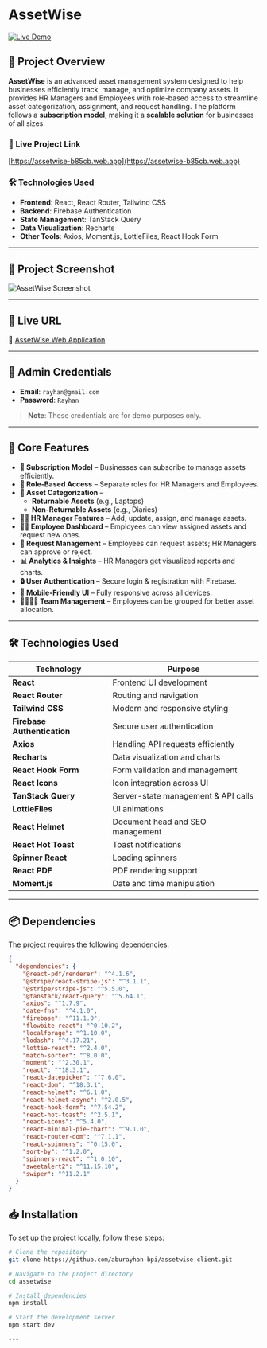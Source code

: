 # **AssetWise**  

[![Live Demo](https://img.shields.io/badge/Live%20Demo-AssetWise-brightgreen)](https://assetwise-b85cb.web.app)  

## 📌 Project Overview  

**AssetWise** is an advanced asset management system designed to help businesses efficiently track, manage, and optimize company assets. It provides HR Managers and Employees with role-based access to streamline asset categorization, assignment, and request handling. The platform follows a **subscription model**, making it a **scalable solution** for businesses of all sizes.  

### 🔗 Live Project Link  
[https://assetwise-b85cb.web.app](https://assetwise-b85cb.web.app)  

### 🛠 Technologies Used  
- **Frontend**: React, React Router, Tailwind CSS  
- **Backend**: Firebase Authentication  
- **State Management**: TanStack Query  
- **Data Visualization**: Recharts  
- **Other Tools**: Axios, Moment.js, LottieFiles, React Hook Form  

---

## 📸 Project Screenshot  

![AssetWise Screenshot](https://i.ibb.co/GfJ30fTp/Screenshot-1.png)  

---

## 🚀 Live URL  

🔗 [AssetWise Web Application](https://assetwise-b85cb.web.app)  

---

## 🔑 Admin Credentials  

- **Email**: `rayhan@gmail.com`  
- **Password**: `Rayhan`  

> **Note**: These credentials are for demo purposes only.  

---

## 📌 Core Features  

- **📜 Subscription Model** – Businesses can subscribe to manage assets efficiently.  
- **👥 Role-Based Access** – Separate roles for HR Managers and Employees.  
- **📂 Asset Categorization** –  
  - **Returnable Assets** (e.g., Laptops)  
  - **Non-Returnable Assets** (e.g., Diaries)  
- **👨‍💼 HR Manager Features** – Add, update, assign, and manage assets.  
- **🧑‍💻 Employee Dashboard** – Employees can view assigned assets and request new ones.  
- **📩 Request Management** – Employees can request assets; HR Managers can approve or reject.  
- **📊 Analytics & Insights** – HR Managers get visualized reports and charts.  
- **🔒 User Authentication** – Secure login & registration with Firebase.  
- **📱 Mobile-Friendly UI** – Fully responsive across all devices.  
- **👨‍👩‍👧‍👦 Team Management** – Employees can be grouped for better asset allocation.  

---

## 🛠️ Technologies Used  

| Technology           | Purpose |
|----------------------|---------|
| **React**           | Frontend UI development |
| **React Router**    | Routing and navigation |
| **Tailwind CSS**    | Modern and responsive styling |
| **Firebase Authentication** | Secure user authentication |
| **Axios**           | Handling API requests efficiently |
| **Recharts**        | Data visualization and charts |
| **React Hook Form** | Form validation and management |
| **React Icons**     | Icon integration across UI |
| **TanStack Query**  | Server-state management & API calls |
| **LottieFiles**     | UI animations |
| **React Helmet**    | Document head and SEO management |
| **React Hot Toast** | Toast notifications |
| **Spinner React**   | Loading spinners |
| **React PDF**       | PDF rendering support |
| **Moment.js**       | Date and time manipulation |

---

## 📦 Dependencies  

The project requires the following dependencies:  

```json
{
  "dependencies": {
    "@react-pdf/renderer": "^4.1.6",
    "@stripe/react-stripe-js": "^3.1.1",
    "@stripe/stripe-js": "^5.5.0",
    "@tanstack/react-query": "^5.64.1",
    "axios": "^1.7.9",
    "date-fns": "^4.1.0",
    "firebase": "^11.1.0",
    "flowbite-react": "^0.10.2",
    "localforage": "^1.10.0",
    "lodash": "^4.17.21",
    "lottie-react": "^2.4.0",
    "match-sorter": "^8.0.0",
    "moment": "^2.30.1",
    "react": "^18.3.1",
    "react-datepicker": "^7.6.0",
    "react-dom": "^18.3.1",
    "react-helmet": "^6.1.0",
    "react-helmet-async": "^2.0.5",
    "react-hook-form": "^7.54.2",
    "react-hot-toast": "^2.5.1",
    "react-icons": "^5.4.0",
    "react-minimal-pie-chart": "^9.1.0",
    "react-router-dom": "^7.1.1",
    "react-spinners": "^0.15.0",
    "sort-by": "^1.2.0",
    "spinners-react": "^1.0.10",
    "sweetalert2": "^11.15.10",
    "swiper": "^11.2.1"
  }
}
```

## 📥 Installation

To set up the project locally, follow these steps:

```bash
# Clone the repository
git clone https://github.com/aburayhan-bpi/assetwise-client.git

# Navigate to the project directory
cd assetwise

# Install dependencies
npm install

# Start the development server
npm start dev

---
